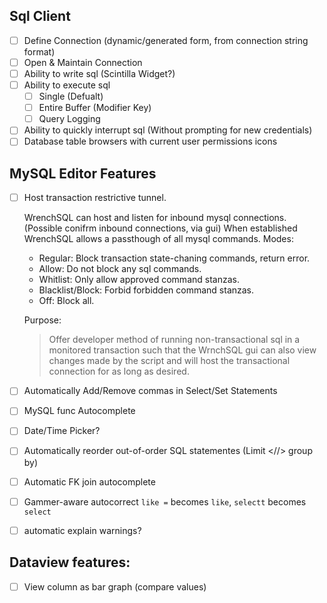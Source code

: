 Sql Client
----

- [ ] Define Connection (dynamic/generated form, from connection string format)
- [ ] Open & Maintain Connection
- [ ] Ability to write sql (Scintilla Widget?)
- [ ] Ability to execute sql
  - [ ] Single (Defualt)
  - [ ] Entire Buffer (Modifier Key)
  - [ ] Query Logging
- [ ] Ability to quickly interrupt sql (Without prompting for new credentials)
- [ ] Database table browsers with current user permissions icons

MySQL Editor Features
----
- [ ] Host transaction restrictive tunnel.
  
    WrenchSQL can host and listen for inbound mysql connections. (Possible conifrm inbound connections, via gui)
    When established WrenchSQL allows a passthough of all mysql commands.
    Modes:
    - Regular: Block transaction state-chaning commands, return error.
    - Allow: Do not block any sql commands.
    - Whitlist: Only allow approved command stanzas.
    - Blacklist/Block:  Forbid forbidden command stanzas.
    - Off: Block all.
    
    Purpose:

    > Offer developer method of running non-transactional sql in a monitored transaction such that the WrnchSQL gui can also view changes made by the script and will host the transactional connection for as long as desired.
- [ ] Automatically Add/Remove commas in Select/Set Statements
- [ ] MySQL func Autocomplete
- [ ] Date/Time Picker?
- [ ] Automatically reorder out-of-order SQL statementes (Limit <//> group by)
- [ ] Automatic FK join autocomplete
- [ ] Gammer-aware autocorrect `like =` becomes `like`, `selectt` becomes `select`
- [ ] automatic explain warnings?

Dataview features:
----

 - [ ] View column as bar graph (compare values)
